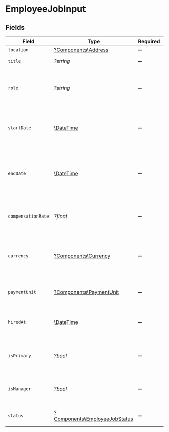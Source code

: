 # EmployeeJobInput


## Fields

| Field                                                                                                                              | Type                                                                                                                               | Required                                                                                                                           | Description                                                                                                                        | Example                                                                                                                            |
| ---------------------------------------------------------------------------------------------------------------------------------- | ---------------------------------------------------------------------------------------------------------------------------------- | ---------------------------------------------------------------------------------------------------------------------------------- | ---------------------------------------------------------------------------------------------------------------------------------- | ---------------------------------------------------------------------------------------------------------------------------------- |
| `location`                                                                                                                         | [?Components\Address](../../Models/Components/Address.md)                                                                          | :heavy_minus_sign:                                                                                                                 | N/A                                                                                                                                |                                                                                                                                    |
| `title`                                                                                                                            | *?string*                                                                                                                          | :heavy_minus_sign:                                                                                                                 | The job title of the person.                                                                                                       | CEO                                                                                                                                |
| `role`                                                                                                                             | *?string*                                                                                                                          | :heavy_minus_sign:                                                                                                                 | The position and responsibilities of the person within the organization.                                                           | Sales                                                                                                                              |
| `startDate`                                                                                                                        | [\DateTime](https://www.php.net/manual/en/class.datetime.php)                                                                      | :heavy_minus_sign:                                                                                                                 | The date on which the employee starts working in their current job role.                                                           | 2020-08-12                                                                                                                         |
| `endDate`                                                                                                                          | [\DateTime](https://www.php.net/manual/en/class.datetime.php)                                                                      | :heavy_minus_sign:                                                                                                                 | The date on which the employee leaves or is expected to leave their current job role.                                              | 2020-08-12                                                                                                                         |
| `compensationRate`                                                                                                                 | *?float*                                                                                                                           | :heavy_minus_sign:                                                                                                                 | The rate of pay for the employee in their current job role.                                                                        | 72000                                                                                                                              |
| `currency`                                                                                                                         | [?Components\Currency](../../Models/Components/Currency.md)                                                                        | :heavy_minus_sign:                                                                                                                 | Indicates the associated currency for an amount of money. Values correspond to [ISO 4217](https://en.wikipedia.org/wiki/ISO_4217). | USD                                                                                                                                |
| `paymentUnit`                                                                                                                      | [?Components\PaymentUnit](../../Models/Components/PaymentUnit.md)                                                                  | :heavy_minus_sign:                                                                                                                 | Unit of measurement for employee compensation.                                                                                     | year                                                                                                                               |
| `hiredAt`                                                                                                                          | [\DateTime](https://www.php.net/manual/en/class.datetime.php)                                                                      | :heavy_minus_sign:                                                                                                                 | The date on which the employee was hired by the organization                                                                       | 2020-08-12                                                                                                                         |
| `isPrimary`                                                                                                                        | *?bool*                                                                                                                            | :heavy_minus_sign:                                                                                                                 | Indicates whether this the employee's primary job.                                                                                 | true                                                                                                                               |
| `isManager`                                                                                                                        | *?bool*                                                                                                                            | :heavy_minus_sign:                                                                                                                 | Indicates whether this the employee has a manager role.                                                                            | true                                                                                                                               |
| `status`                                                                                                                           | [?Components\EmployeeJobStatus](../../Models/Components/EmployeeJobStatus.md)                                                      | :heavy_minus_sign:                                                                                                                 | Indicates the status of the job.                                                                                                   | active                                                                                                                             |